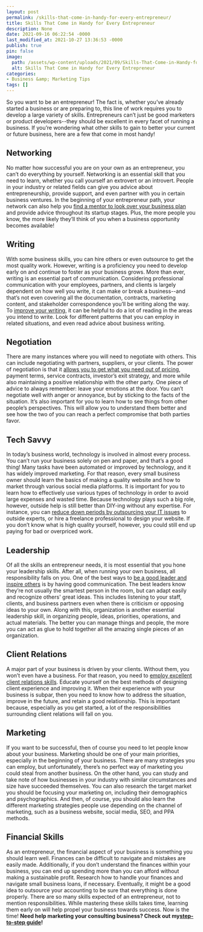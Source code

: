 ```yaml
---
layout: post
permalink: /skills-that-come-in-handy-for-every-entrepreneur/
title: Skills That Come in Handy for Every Entrepreneur
description: None
date: 2021-09-16 06:22:54 -0000
last_modified_at: 2021-10-27 13:36:53 -0000
publish: true
pin: false
image:
  path: /assets/wp-content/uploads/2021/09/Skills-That-Come-in-Handy-for-Every-Entrepreneur.jpg
  alt: Skills That Come in Handy for Every Entrepreneur
categories:
- Business &amp; Marketing Tips
tags: []
---
```

So you want to be an entrepreneur! The fact is, whether you’ve already started a business or are preparing to, this line of work requires you to develop a large variety of skills. Entrepreneurs can’t just be good marketers or product developers--they should be excellent in every facet of running a business. If you’re wondering what other skills to gain to better your current or future business, here are a few that come in most handy!

## **Networking**

No matter how successful you are on your own as an entrepreneur, you can’t do everything by yourself. Networking is an essential skill that you need to learn, whether you call yourself an extrovert or an introvert. People in your industry or related fields can give you advice about entrepreneurship, provide support, and even partner with you in certain business ventures. In the beginning of your entrepreneur path, your network can also help you [find a mentor to look over your business plan](https://www.entrepreneur.com/article/271908) and provide advice throughout its startup stages. Plus, the more people you know, the more likely they’ll think of you when a business opportunity becomes available!

## **Writing**

With some business skills, you can hire others or even outsource to get the most quality work. However, writing is a proficiency you need to develop early on and continue to foster as your business grows. More than ever, writing is an essential part of communication. Considering professional communication with your employees, partners, and clients is largely dependent on how well you write, it can make or break a business--and that’s not even covering all the documentation, contracts, marketing content, and stakeholder correspondence you’ll be writing along the way. To [improve your writing](https://www.inc.com/entrepreneurs-organization/8-tips-to-improve-your-writing-as-an-entrepreneur.html), it can be helpful to do a lot of reading in the areas you intend to write. Look for different patterns that you can employ in related situations, and even read advice about business writing.

## **Negotiation**

There are many instances where you will need to negotiate with others. This can include negotiating with partners, suppliers, or your clients. The power of negotiation is that it [allows you to get what you need out of pricing](https://www.gaebler.com/Negotiation-Skills-for-Entrepreneurs.htm), payment terms, service contracts, investor’s exit strategy, and more while also maintaining a positive relationship with the other party. One piece of advice to always remember: leave your emotions at the door. You can’t negotiate well with anger or annoyance, but by sticking to the facts of the situation. It’s also important for you to learn how to see things from other people’s perspectives. This will allow you to understand them better and see how the two of you can reach a perfect compromise that both parties favor.

## **Tech Savvy**

In today’s business world, technology is involved in almost every process. You can’t run your business solely on pen and paper, and that’s a good thing! Many tasks have been automated or improved by technology, and it has widely improved marketing. For that reason, every small business owner should learn the basics of making a quality website and how to market through various social media platforms. It is important for you to learn how to effectively use various types of technology in order to avoid large expenses and wasted time. Because technology plays such a big role, however, outside help is still better than DIY-ing without any expertise. For instance, you can [reduce down periods by outsourcing your IT issues](https://www.boomtechit.com/it-service-areas/fort-lauderdale-fl/) to outside experts, or hire a freelance professional to design your website. If you don’t know what is high quality yourself, however, you could still end up paying for bad or overpriced work.

## **Leadership**

Of all the skills an entrepreneur needs, it is most essential that you hone your leadership skills. After all, when running your own business, all responsibility falls on you. One of the best ways to [be a good leader and inspire others](https://www.bdc.ca/en/articles-tools/entrepreneurial-skills/be-effective-leader/7-key-leadership-skills-entrepreneurs) is by having good communication. The best leaders know they’re not usually the smartest person in the room, but can adapt easily and recognize others' great ideas. This includes listening to your staff, clients, and business partners even when there is criticism or opposing ideas to your own. Along with this, organization is another essential leadership skill, in organizing people, ideas, priorities, operations, and actual materials. The better you can manage things and people, the more you can act as glue to hold together all the amazing single pieces of an organization.

## **Client Relations**

A major part of your business is driven by your clients. Without them, you won’t even have a business. For that reason, you need to [employ excellent client relations skills](https://www.freshbooks.com/blog/6-tips-for-building-lasting-relationships-with-clients). Educate yourself on the best methods of designing client experience and improving it. When their experience with your business is subpar, then you need to know how to address the situation, improve in the future, and retain a good relationship. This is important because, especially as you get started, a lot of the responsibilities surrounding client relations will fall on you.

## **Marketing**

If you want to be successful, then of course you need to let people know about your business. Marketing should be one of your main priorities, especially in the beginning of your business. There are many strategies you can employ, but unfortunately, there’s no perfect way of marketing you could steal from another business. On the other hand, you can study and take note of how businesses in your industry with similar circumstances and size have succeeded themselves. You can also research the target market you should be focusing your marketing on, including their demographics and psychographics. And then, of course, you should also learn the different marketing strategies people use depending on the channel of marketing, such as a business website, social media, SEO, and PPA methods.

## **Financial Skills**

As an entrepreneur, the financial aspect of your business is something you should learn well. Finances can be difficult to navigate and mistakes are easily made. Additionally, if you don’t understand the finances within your business, you can end up spending more than you can afford without making a sustainable profit. Research how to handle your finances and navigate small business loans, if necessary. Eventually, it might be a good idea to outsource your accounting to be sure that everything is done properly. There are so many skills expected of an entrepreneur, not to mention responsibilities. While mastering these skills takes time, learning them early on will help propel your business towards success. Now is the time! **Need help marketing your consulting business? Check out my**[**step-to-step guide**](https://katebagoy.com/ebook)**!**
